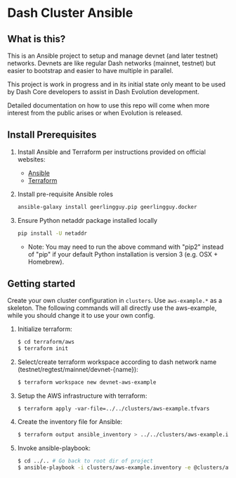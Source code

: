Dash Cluster Ansible
====================

What is this?
-------------

This is an Ansible project to setup and manage devnet (and later testnet) networks. Devnets
are like regular Dash networks (mainnet, testnet) but easier to bootstrap and easier to have
multiple in parallel.

This project is work in progress and in its initial state only meant to be used by Dash Core
developers to assist in Dash Evolution development.

Detailed documentation on how to use this repo will come when more interest from the public
arises or when Evolution is released.


Install Prerequisites
---------------------

1. Install Ansible and Terraform per instructions provided on official websites:

    * [Ansible](https://docs.ansible.com/ansible/latest/installation_guide/intro_installation.html)
    * [Terraform](https://www.terraform.io/intro/getting-started/install.html)

2. Install pre-requisite Ansible roles

    ```bash
    ansible-galaxy install geerlingguy.pip geerlingguy.docker
    ```

3. Ensure Python netaddr package installed locally

    ```bash
    pip install -U netaddr
    ```
    
    * Note: You may need to run the above command with "pip2" instead of "pip" if
      your default Python installation is version 3 (e.g. OSX + Homebrew).


Getting started
---------------

Create your own cluster configuration in `clusters`. Use `aws-example.*` as a skeleton. The
following commands will all directly use the aws-example, while you should change it to use
your own config.

1. Initialize terraform:

    ```bash
    $ cd terraform/aws
    $ terraform init
    ```

2. Select/create terraform workspace according to dash network name (testnet/regtest/mainnet/devnet-{name}):

    ```bash
    $ terraform workspace new devnet-aws-example
    ```

3. Setup the AWS infrastructure with terraform:

    ```
    $ terraform apply -var-file=../../clusters/aws-example.tfvars
    ```

4. Create the inventory file for Ansible:

    ```bash
    $ terraform output ansible_inventory > ../../clusters/aws-example.inventory
    ```

5. Invoke ansible-playbook:

    ```bash
    $ cd ../.. # Go back to root dir of project
    $ ansible-playbook -i clusters/aws-example.inventory -e @clusters/aws-example.yml cluster.yml
    ```
